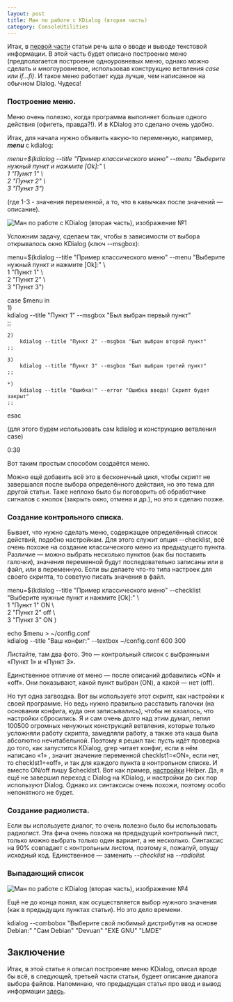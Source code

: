 ```yaml
---
layout: post
title: Ман по работе с KDialog (вторая часть)
category: ConsoleUtilities
---
```


Итак, в [первой части](https://vk.com/linuxsovet?w=wall-190836544_2684/all) статьи речь шла о вводе и выводе текстовой информации. В этой часть будет описано построение меню (предполагается построение одноуровневых меню, однако можно сделать и многоуровневое, использовав конструкцию ветвления _case_ или _if…fi)_. И такое меню работает куда лучше, чем написанное на обычном Dialog. Чудеса!

### Построение меню.

Меню очень полезно, когда программа выполняет больше одного действия (офигеть, правда?!). И в KDialog это сделано очень удобно.

Итак, для начала нужно объявить какую-то переменную, например, **_menu_** с kdialog:

_menu=$(kdialog --title "Пример классического меню" --menu "Выберите нужный пункт и нажмите [Ok]:" \  
    1 "Пункт 1" \  
    2 "Пункт 2" \  
    3 "Пункт 3")_

(где 1-3 - значения переменной, а то, что в кавычках после значений — описание).

![Ман по работе с KDialog (вторая часть), изображение №1](https://sun9-42.userapi.com/impg/Cz8CgJl0hB1dfYUxERFtiTPgd_S5PAkJDwR9jA/7EQ9q5oaww8.jpg?size=359x188&quality=96&sign=ca0b340db029f7c166f3e78c9f52a9ad&type=album)

Усложним задачу, сделаем так, чтобы в зависимости от выбора открывалось окно KDialog (ключ --msgbox):

menu=$(kdialog --title "Пример классического меню" --menu "Выберите нужный пункт и нажмите [Ok]:" \  
    1 "Пункт 1" \  
    2 "Пункт 2" \  
    3 "Пункт 3")
  
case $menu in  
    1)  
	    kdialog --title "Пункт 1" --msgbox "Был выбран первый пункт"  
    ;;

    2)  
	    kdialog --title "Пункт 2" --msgbox "Был выбран второй пункт"  
    ;;
  
    3)  
	    kdialog --title "Пункт 3" --msgbox "Был выбран третий пункт"  
    ;;
  
    *)  
	    kdialog --title "Ошибка!" --error "Ошибка ввода! Скрипт будет закрыт"  
    ;;  
esac

(для этого будем использовать сам kdialog и конструкцию ветвления case)

0:39

Вот таким простым способом создаётся меню.

Можно ещё добавить всё это в бесконечный цикл, чтобы скрипт не завершался после выбора определённого действия, но это тема для другой статьи. Таже неплохо было бы поговорить об обработчике сигналов с кнопок (закрыть окно, отмена и др.), но это я сделаю позже.

### Создание контрольного списка.

Бывает, что нужно сделать меню, содержащее определённый список действий, подобно настройкам. Для этого служит опция --checklist, всё очень похоже на создание классического меню из предыдущего пункта. Различие — можно выбрать несколько пунктов (как бы поставить галочки), значения переменной будут последовательно записаны или в файл, или в переменную. Если вы делаете что-то типа настроек для своего скрипта, то советую писать значения в файл.

menu=$(kdialog --title "Пример классического меню" --checklist "Выберите нужныe пункт и нажмите [Ok]:" \  
	1 "Пункт 1" ON \  
	2 "Пункт 2" off \  
	3 "Пункт 3" ON )
  
echo $menu > ~/config.conf  
kdialog --title "Ваш конфиг:" --textbox ~/config.conf 600 300

Листайте, там два фото. Это — контрольный список с выбранными «Пункт 1» и «Пункт 3».

Единственное отличие от меню — после описаний добавились «ON» и «off». Они показывают, какой пункт выбран (ON), а какой — нет (off).

Но тут одна загвоздка. Вот вы используете этот скрипт, как настройки к своей программе. Но ведь нужно правильно расставить галочки (на основании конфига, куда они записывались), чтобы не казалось, что настройки сбросились. Я и сам очень долго над этим думал, лепил 100500 огромных ненужных конструкций ветвления, которые только усложняли работу скрипта, замедляли работу, а также эта каша была абсолютно нечитабельной. Поэтому я решил так: пусть идёт проверка до того, как запустится KDialog, grep читает конфиг, если в нём написано «1» , значит значение переменной checklst1=«ON», если нет, то checklst1=«off», и так для каждого пункта в контрольном списке. И вместо ON/off пишу $checklst1. Вот как пример, [настройки](https://github.com/Linuxoid85/helper/blob/master/fl/settings.sh "https://github.com/Linuxoid85/helper/blob/master/fl/settings.sh") Helper. Да, я ещё не завершил переход с Dialog на KDialog, и настройки до сих пор используют Dialog. Однако их синтаксисы очень похожи, поэтому особо непонятного не будет.

### Создание радиолиста.

Если вы используете диалог, то очень полезно было бы использовать радиолист. Эта фича очень похожа на предыдущий контрольный лист, только можно выбрать только один вариант, а не несколько. Синтаксис на 90% совпадает с контрольным листом, поэтому я, пожалуй, опущу исходный код. Единственное — заменить _--checklist_ на _--radiolist._

### Выпадающий список

![Ман по работе с KDialog (вторая часть), изображение №4](https://sun9-15.userapi.com/impg/umw0nGAJaxhMAH86X6f8ahGuR4_jcFK99fQF8A/SvXAFjOfb08.jpg?size=421x132&quality=96&sign=a3e5a9876a5f64c22bc3cb4a1f477b1d&type=album)

Ещё не до конца понял, как осуществляется выбор нужного значения (как в предыдущих пунктах статьи). Но это дело времени.

kdialog --combobox "Выберите свой любимый дистрибутив на основе Debian:" "Сам Debian" "Devuan" "EXE GNU" "LMDE"

## Заключение

Итак, в этой статье я описал построение меню KDialog, описал вроде бы всё, в следующей, третьей части статьи, будеет описание диалога выбора файлов. Напоминаю, что предыдущая статья про ввод и вывод информации [здесь](https://vk.com/@linuxsovet-man-po-rabote-s-kdialog-chast-1-vvod-i-vyvod-informacii "https://vk.com/@linuxsovet-man-po-rabote-s-kdialog-chast-1-vvod-i-vyvod-informacii").